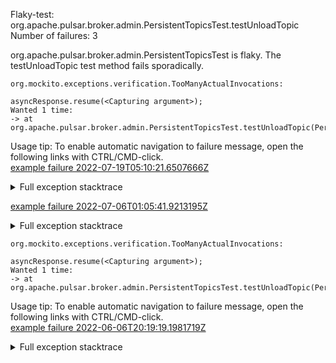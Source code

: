         
Flaky-test: org.apache.pulsar.broker.admin.PersistentTopicsTest.testUnloadTopic
Number of failures: 3

org.apache.pulsar.broker.admin.PersistentTopicsTest is flaky. The testUnloadTopic test method fails sporadically.

```
org.mockito.exceptions.verification.TooManyActualInvocations:

asyncResponse.resume(<Capturing argument>);
Wanted 1 time:
-> at org.apache.pulsar.broker.admin.PersistentTopicsTest.testUnloadTopic(PersistentTopicsTest.java:644)
```

Usage tip: To enable automatic navigation to failure message, open the following links with CTRL/CMD-click.  
[example failure 2022-07-19T05:10:21.6507666Z](https://github.com/apache/pulsar/runs/7402649577?check_suite_focus=true#step:10:1247)  


<details>
<summary>Full exception stacktrace</summary>
<code><pre>
org.mockito.exceptions.verification.TooManyActualInvocations:

asyncResponse.resume(<Capturing argument>);
Wanted 1 time:
-> at org.apache.pulsar.broker.admin.PersistentTopicsTest.testUnloadTopic(PersistentTopicsTest.java:644)
But was 2 times:
-> at org.apache.pulsar.broker.admin.v2.PersistentTopics.lambda$createNonPartitionedTopic$6(PersistentTopics.java:364)
-> at org.apache.pulsar.broker.admin.impl.PersistentTopicsBase.lambda$internalUnloadNonPartitionedTopicAsync$105(PersistentTopicsBase.java:1002)


	at org.apache.pulsar.broker.admin.PersistentTopicsTest.testUnloadTopic(PersistentTopicsTest.java:644)
	at java.base/jdk.internal.reflect.NativeMethodAccessorImpl.invoke0(Native Method)
	at java.base/jdk.internal.reflect.NativeMethodAccessorImpl.invoke(NativeMethodAccessorImpl.java:77)
	at java.base/jdk.internal.reflect.DelegatingMethodAccessorImpl.invoke(DelegatingMethodAccessorImpl.java:43)
	at java.base/java.lang.reflect.Method.invoke(Method.java:568)
	at org.testng.internal.MethodInvocationHelper.invokeMethod(MethodInvocationHelper.java:132)
	at org.testng.internal.InvokeMethodRunnable.runOne(InvokeMethodRunnable.java:45)
	at org.testng.internal.InvokeMethodRunnable.call(InvokeMethodRunnable.java:73)
	at org.testng.internal.InvokeMethodRunnable.call(InvokeMethodRunnable.java:11)
	at java.base/java.util.concurrent.FutureTask.run(FutureTask.java:264)
	at java.base/java.util.concurrent.ThreadPoolExecutor.runWorker(ThreadPoolExecutor.java:1136)
	at java.base/java.util.concurrent.ThreadPoolExecutor$Worker.run(ThreadPoolExecutor.java:635)
	at java.base/java.lang.Thread.run(Thread.java:833)

</pre></code>
</details>

[example failure 2022-07-06T01:05:41.9213195Z](https://github.com/apache/pulsar/runs/7206586576?check_suite_focus=true#step:10:758)  


<details>
<summary>Full exception stacktrace</summary>
<code><pre>
org.mockito.exceptions.verification.TooManyActualInvocations:

asyncResponse.resume(<Capturing argument>);
Wanted 1 time:
-> at org.apache.pulsar.broker.admin.PersistentTopicsTest.testUnloadTopic(PersistentTopicsTest.java:644)
But was 2 times:
-> at org.apache.pulsar.broker.admin.v2.PersistentTopics.lambda$createNonPartitionedTopic$6(PersistentTopics.java:363)
-> at org.apache.pulsar.broker.admin.impl.PersistentTopicsBase.lambda$internalUnloadNonPartitionedTopicAsync$105(PersistentTopicsBase.java:1003)


	at org.apache.pulsar.broker.admin.PersistentTopicsTest.testUnloadTopic(PersistentTopicsTest.java:644)
	at java.base/jdk.internal.reflect.NativeMethodAccessorImpl.invoke0(Native Method)
	at java.base/jdk.internal.reflect.NativeMethodAccessorImpl.invoke(NativeMethodAccessorImpl.java:77)
	at java.base/jdk.internal.reflect.DelegatingMethodAccessorImpl.invoke(DelegatingMethodAccessorImpl.java:43)
	at java.base/java.lang.reflect.Method.invoke(Method.java:568)
	at org.testng.internal.MethodInvocationHelper.invokeMethod(MethodInvocationHelper.java:132)
	at org.testng.internal.InvokeMethodRunnable.runOne(InvokeMethodRunnable.java:45)
	at org.testng.internal.InvokeMethodRunnable.call(InvokeMethodRunnable.java:73)
	at org.testng.internal.InvokeMethodRunnable.call(InvokeMethodRunnable.java:11)
	at java.base/java.util.concurrent.FutureTask.run(FutureTask.java:264)
	at java.base/java.util.concurrent.ThreadPoolExecutor.runWorker(ThreadPoolExecutor.java:1136)
	at java.base/java.util.concurrent.ThreadPoolExecutor$Worker.run(ThreadPoolExecutor.java:635)
	at java.base/java.lang.Thread.run(Thread.java:833)

</pre></code>
</details>

```
org.mockito.exceptions.verification.TooManyActualInvocations:

asyncResponse.resume(<Capturing argument>);
Wanted 1 time:
-> at org.apache.pulsar.broker.admin.PersistentTopicsTest.testUnloadTopic(PersistentTopicsTest.java:629)
```

Usage tip: To enable automatic navigation to failure message, open the following links with CTRL/CMD-click.  
[example failure 2022-06-06T20:19:19.1981719Z](https://github.com/apache/pulsar/runs/6761949172?check_suite_focus=true#step:10:1501)  


<details>
<summary>Full exception stacktrace</summary>
<code><pre>
org.mockito.exceptions.verification.TooManyActualInvocations:

asyncResponse.resume(<Capturing argument>);
Wanted 1 time:
-> at org.apache.pulsar.broker.admin.PersistentTopicsTest.testUnloadTopic(PersistentTopicsTest.java:629)
But was 2 times:
-> at org.apache.pulsar.broker.admin.v2.PersistentTopics.lambda$createNonPartitionedTopic$2(PersistentTopics.java:352)
-> at org.apache.pulsar.broker.admin.impl.PersistentTopicsBase.lambda$internalUnloadNonPartitionedTopicAsync$94(PersistentTopicsBase.java:971)


	at org.apache.pulsar.broker.admin.PersistentTopicsTest.testUnloadTopic(PersistentTopicsTest.java:629)
	at java.base/jdk.internal.reflect.NativeMethodAccessorImpl.invoke0(Native Method)
	at java.base/jdk.internal.reflect.NativeMethodAccessorImpl.invoke(NativeMethodAccessorImpl.java:77)
	at java.base/jdk.internal.reflect.DelegatingMethodAccessorImpl.invoke(DelegatingMethodAccessorImpl.java:43)
	at java.base/java.lang.reflect.Method.invoke(Method.java:568)
	at org.testng.internal.MethodInvocationHelper.invokeMethod(MethodInvocationHelper.java:132)
	at org.testng.internal.InvokeMethodRunnable.runOne(InvokeMethodRunnable.java:45)
	at org.testng.internal.InvokeMethodRunnable.call(InvokeMethodRunnable.java:73)
	at org.testng.internal.InvokeMethodRunnable.call(InvokeMethodRunnable.java:11)
	at java.base/java.util.concurrent.FutureTask.run(FutureTask.java:264)
	at java.base/java.util.concurrent.ThreadPoolExecutor.runWorker(ThreadPoolExecutor.java:1136)
	at java.base/java.util.concurrent.ThreadPoolExecutor$Worker.run(ThreadPoolExecutor.java:635)
	at java.base/java.lang.Thread.run(Thread.java:833)

</pre></code>
</details>

